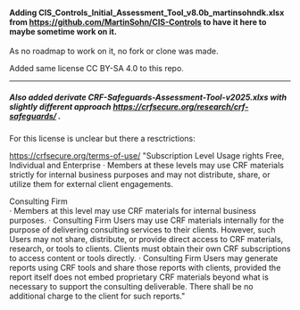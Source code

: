 #### Adding **CIS_Controls_Initial_Assessment_Tool_v8.0b_martinsohndk.xlsx** from https://github.com/MartinSohn/CIS-Controls to have it here to maybe sometime work on it. 

As no roadmap to work on it, no fork or clone was made.

Added same license CC BY-SA 4.0 to this repo.

----

##### Also added derivate **CRF-Safeguards-Assessment-Tool-v2025.xlxs** with slightly different approach https://crfsecure.org/research/crf-safeguards/ . 

For this license is unclear but there a resctrictions:

https://crfsecure.org/terms-of-use/
"Subscription Level 	Usage rights
Free, Individual and Enterprise
	·   Members at these levels may use CRF materials strictly for internal business purposes and may not distribute, share, or utilize them for external client engagements.

Consulting Firm 	
·  Members at this level may use CRF materials for internal business purposes.
·  Consulting Firm Users may use CRF materials internally for the purpose of delivering consulting services to their clients. However, such Users may not share, distribute, or provide direct access to CRF materials, research, or tools to clients. Clients must obtain their own CRF subscriptions to access content or tools directly.
·  Consulting Firm Users may generate reports using CRF tools and share those reports with clients, provided the report itself does not embed proprietary CRF materials beyond what is necessary to support the consulting deliverable. There shall be no additional charge to the client for such reports."
